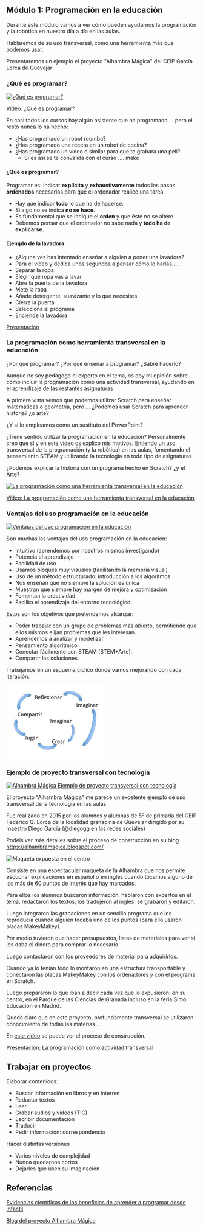 ## Módulo 1: Programación en la educación

Durante este módulo vamos a ver cómo pueden ayudarnos la programación y la robótica en nuestro día a día en las aulas.

Hablaremos de su uso transversal, como una herramienta más que podemos usar.

Presentaremos un ejemplo el proyecto "Alhambra Mágica" del CEIP García Lorca de Güevejar

### ¿Qué es programar?

[![¿Qué es programar?](https://img.youtube.com/vi/-b_Dh9OJLNs/0.jpg)](https://youtu.be/-b_Dh9OJLNs)

[Vídeo: ¿Qué es programar?](https://youtu.be/-b_Dh9OJLNs) 

En casi todos los cursos hay algún asistente que ha programado … pero el resto nunca lo ha hecho:

* ¿Has programado un robot roomba?
* ¿Has programado una receta en un robot de cocina?
* ¿Has programado un vídeo o similar para que te grabara una peli?
    * Si es así se te convalida con el curso ….
make

#### ¿Qué es programar?

Programar es: Indicar **explícita** y **exhaustivamente** todos los pasos **ordenados** necesarios para que el ordenador realice una tarea.

* Hay que indicar **todo** lo que ha de hacerse.
* Si algo no se indica **no se hace**.
* Es fundamental que se indique el **orden** y que éste no se altere.
* Debemos pensar que el ordenador no sabe nada y **todo ha de explicarse**.

#### Ejemplo de la lavadora

* ¿Alguna vez has intentado enseñar a alguien a poner una lavadora?
* Para el vídeo y dedica unos segundos a pensar cómo lo harías....
* Separar la ropa	
* Elegir qué ropa vas a lavar
* Abre la puerta de la lavadora
* Mete la ropa
* Añade detergente, suavizante y lo que necesites
* Cierra la puerta
* Selecciona el programa
* Enciende la lavadora


[Presentación](https://docs.google.com/presentation/d/1Z5axL6tafdCVyEQI2-lb4uVM0MCo-F7UdVm77_4cUsM/edit?usp=sharing)



### La programación como herramienta transversal en la educación

¿Por qué programar?
¿Por qué enseñar a programar?
¿Sabré hacerlo?

Aunque no soy pedagogo ni experto en el tema, os doy mi opinión sobre cómo incluir la programación como una actividad transversal, ayudando en el aprendizaje de las restantes asignaturas

A primera vista vemos que podemos utilizar Scratch para enseñar matemáticas o geometría, pero ...
¿Podemos usar Scratch para aprender historia? ¿o arte? 

¿Y si lo empleamos como un sustituto del PowerPoint?

¿Tiene sentido utilizar la programación en la educación?
Personalmente creo que sí y en este vídeo os explico mis motivos. Entiendo un uso transversal de la programación (y la robótica) en las aulas, fomentando el pensamiento STEAM y utilizando la tecnología en todo tipo de asignaturas

¿Podemos explicar la historia con un programa hecho en Scratch?
¿y el Arte?

[![La programación como una herramienta transversal en la educación](https://img.youtube.com/vi/hfXoD1TdGS0/0.jpg)](https://youtu.be/hfXoD1TdGS0)


[Vídeo: La programación como una herramienta transversal en la educación](https://youtu.be/hfXoD1TdGS0)

### Ventajas del uso programación en la educación

[![Ventajas del uso programación en la educación](https://img.youtube.com/vi/bcZgf-L87m4/0.jpg)](https://youtu.be/bcZgf-L87m4)


Son muchas las ventajas del uso programación en la educación:

* Intuitivo (aprendemos por nosotros mismos investigando)
* Potencia el aprendizaje
* Facilidad de uso
* Usamos bloques muy visuales (facilitando la memoria visual)
* Uso de un método estructurado: introducción a los algoritmos
* Nos enseñan que no siempre la solución es única
* Muestran que siempre hay margen de mejora y optimización
* Fomentan la creatividad
* Facilita el aprendizaje del entorno tecnológico

Estos son los objetivos que pretendemos alcanzar:

* Poder trabajar con un grupo de problemas más abierto, permitiendo que ellos mismos elijan problemas que les interesan.
* Aprendemos a analizar y modelizar.
* Pensamiento algorítmico.
* Conectar fácilmente con STEAM (STEM+Arte).
* Compartir las soluciones.

Trabajamos en un esquema cíclico donde vamos mejorando con cada iteración.

![Círculo Virtuoso](./images/EspiralAprendizaje.jpg)

### Ejemplo de proyecto transversal con tecnología

[![Alhambra Mágica Ejemplo de proyecto transversal con tecnología](https://img.youtube.com/vi/T4IVOw2vyaQ/0.jpg)](https://youtu.be/T4IVOw2vyaQ)

El proyecto "Alhambra Mágica" me parece un excelente ejemplo de uso transversal de la tecnología en las aulas.

Fue realizado en 2015  por los alumnos y alumnas de 5º de primaria del  CEIP Federico G. Lorca de la localidad granadina de Güevejar dirigido por su maestro Diego García  (@diegogg en las redes sociales)

Podéis ver más detalles sobre el proceso de construcción en su blog
https://alhambramagica.blogspot.com/

![Maqueta expuesta en el centro](https://3.bp.blogspot.com/-VEea-0Xl2cw/VZqPk8GsHqI/AAAAAAAAAls/QAzGVgSPeiU/s640/IMG_6895.JPG)

Consiste en una espectacular maqueta de la Alhambra que nos permite escuchar explicaciones en español o en inglés cuando tocamos alguno de los más de 60 puntos de interés que hay marcados.

Para ellos los alumnos buscaron información, hablaron con expertos en el tema, redactaron los textos, los tradujeron al inglés, se grabaron y editaron. 

Luego integraron las grabaciones en un sencillo programa que los reproducía cuando alguien tocaba uno de los puntos (para ello usaron placas MakeyMakey).

Por medio tuvieron que hacer presupuestos, listas de materiales para ver si les daba el dinero para comprar lo necesario. 

Luego contactaron con los proveedores de material para adquirirlos.

Cuando ya lo tenían todo lo montaron en una estructura transportable y conectaron las placas MakeyMakey con los ordenadores y con el programa en Scratch.

Luego prepararon lo que iban a decir cada vez que lo expusieron:  en su centro, en el Parque de las Ciencias de Granada incluso en la feria Simo Educación en Madrid.

Queda claro que en este proyecto, profundamente transversal se utilizaron conocimiento de todas las materias...

En [este vídeo](https://www.youtube.com/watch?v=W-WrFLdQBPo) se puede ver el proceso de construcción.


[Presentación: La programación como actividad transversal](https://docs.google.com/presentation/d/1NSo8zgZebFYp2paKrupxYQnJI55FqqyEsgVzG4dK_3Q/edit?usp=sharing)


## Trabajar en proyectos

Elaborar contenidos:

* Buscar información en libros y en internet
* Redactar textos
* Leer 
* Grabar audios y vídeos (TIC)
* Escribir documentación
* Traducir
* Pedir información: correspondencia

Hacer distintas versiones

* Varios niveles de complejidad
* Nunca quedarnos cortos
* Dejarles que usen su imaginación

## Referencias

[Evidencias científicas de los beneficios de aprender a programar desde infantil](http://programamos.es/evidencias-cientificas-de-los-beneficios-de-aprender-a-programar-desde-infantil/)

[Blog del proyecto Alhambra Mágica](https://alhambramagica.blogspot.com/)
